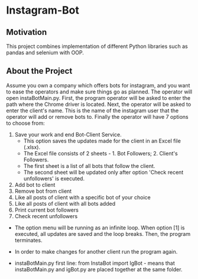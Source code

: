 # Instagram-Bot

## Motivation
This project combines implementation of different Python libraries such as pandas and selenium with OOP.

## About the Project
Assume you own a company which offers bots for instagram, and you want to ease the operators and make sure things go as planned.
The operator will open instaBotMain.py.
First, the program operator will be asked to enter the path where the Chrome driver is located.
Next, the operator will be asked to enter the client's name. This is the name of the instagram user that the operator will
add or remove bots to.
Finally the operator will have 7 options to choose from:
1. Save your work and end Bot-Client Service.
   * This option saves the updates made for the client in an Excel file (.xlsx).
   * The Excel file consists of 2 sheets - 1. Bot Followers; 2. Client's Followers.
   * The first sheet is a list of all bots that follow the client.
   * The second sheet will be updated only after option 'Check recent unfollowers' is executed.
2. Add bot to client
3. Remove bot from client
4. Like all posts of client with a specific bot of your choice 
5. Like all posts of client with all bots added
6. Print current bot followers
7. Check recent unfollowers

 * The option menu will be running as an infinite loop. When option [1] is executed, all updates are      saved and the loop breaks. 
   Then, the program terminates. 
   
 * In order to make changes for another client run the program again.
 
 * instaBotMain.py first line: from InstaBot import IgBot - means that instaBotMain.py and igBot.py are placed together at the same folder.
